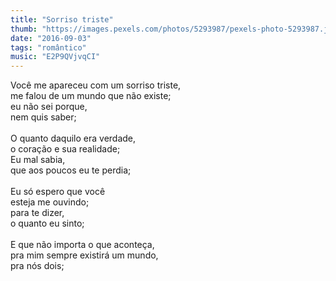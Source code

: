 ```yaml
---
title: "Sorriso triste"
thumb: "https://images.pexels.com/photos/5293987/pexels-photo-5293987.jpeg"
date: "2016-09-03"
tags: "romântico"
music: "E2P9QVjvqCI"
---
```

Você me apareceu com um sorriso triste,  
me falou de um mundo que não existe;  
eu não sei porque,   
nem quis saber;  
<br />
O quanto daquilo era verdade,  
o coração e sua realidade;  
Eu mal sabia,  
que aos poucos eu te perdia;  
<br />
Eu só espero que você    
esteja me ouvindo;  
para te dizer,  
o quanto eu sinto;  
<br />
E que não importa o que aconteça,  
pra mim sempre existirá um mundo,   
pra nós dois;  